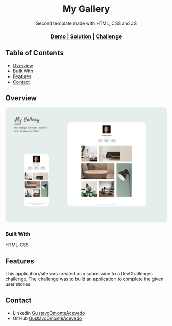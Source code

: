 <!-- Please update value in the {}  -->

<h1 align="center">My Gallery</h1>

<div align="center">
   Second template made with HTML, CSS and JS
</div>

<div align="center">
  <h3>
    <a href="https://www.figma.com/file/HHzg6Ywq8jamFTB0J4iXKM/my-gallery-challenge?node-id=1%3A41">
      Demo
    </a>
    <span> | </span>
    <a href="https://devchallenges5.netlify.app/">
      Solution
    </a>
    <span> | </span>
    <a href="https://devchallenges.io/challenges/gcbWLxG6wdennelX7b8I">
      Challenge
    </a>
  </h3>
</div>

<!-- TABLE OF CONTENTS -->

## Table of Contents

- [Overview](#overview)
- [Built With](#built-with)
- [Features](#features)
- [Contact](#contact)


<!-- OVERVIEW -->

## Overview

![screenshot](https://github.com/GustavoOmonteAcevedoGOA/Devchallenges5/blob/main/img/MyGallery.png)


### Built With

HTML
CSS


## Features


This application/site was created as a submission to a DevChallenges challenge. The challenge was to build an application to complete the given user stories.



## Contact

- Linkedin [GustavoOmonteAcevedo](https://www.linkedin.com/in/gustavo-omonte-acevedo/)
- GitHub [GustavoOmonteAcevedo](https://github.com/GustavoOmonteAcevedoGOA)

